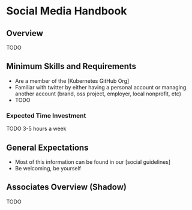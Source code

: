# Social Media Handbook

## Overview

TODO

## Minimum Skills and Requirements

- Are a member of the [Kubernetes GitHub Org]
- Familiar with twitter by either having a personal account or managing another account (brand, oss project, employer, local nonprofit, etc)
- TODO

### Expected Time Investment

TODO
3-5 hours a week

## General Expectations

- Most of this information can be found in our [social guidelines]
- Be welcoming, be yourself


## Associates Overview (Shadow)

TODO  
